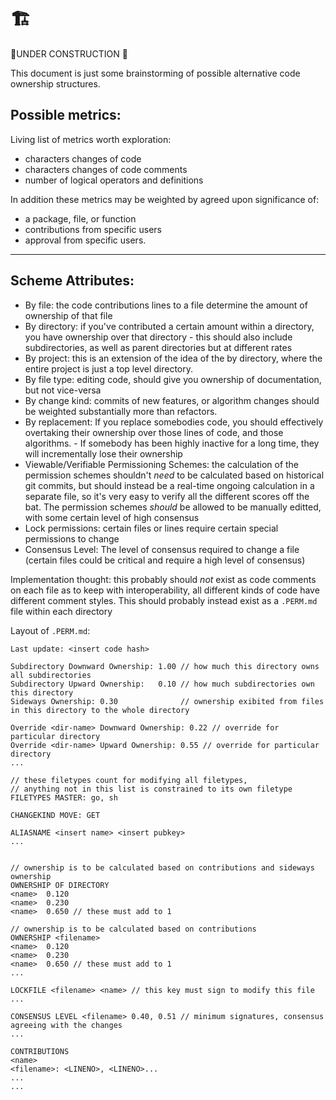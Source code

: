 
# 🏗️
🚧UNDER CONSTRUCTION 🚧

This document is just some brainstorming of possible alternative code ownership
structures. 

## Possible metrics: 

Living list of metrics worth exploration:
 - characters changes of code
 - characters changes of code comments
 - number of logical operators and definitions

In addition these metrics may be weighted by agreed upon significance of:
 - a package, file, or function
 - contributions from specific users
 - approval from specific users.  

______

## Scheme Attributes: 

 - By file: the code contributions lines to a file determine the amount of
        ownership of that file 
 - By directory: if you've contributed a certain amount within a directory, you
        have ownership over that directory 
          - this should also include subdirectories, as well as parent directories but
          at different rates
 - By project: this is an extension of the idea of the by directory, where the
        entire project is just a top level directory. 
 - By file type: editing code, should give you ownership of documentation, but
        not vice-versa
 - By change kind: commits of new features, or algorithm changes should be
        weighted substantially more than refactors. 
 - By replacement: If you replace somebodies code, you should effectively
        overtaking their ownership over those lines of code, and those algorithms. 
          - If somebody has been highly inactive for a long time, they will
          incrementally lose their ownership
 - Viewable/Verifiable Permissioning Schemes: the calculation of the permission
        schemes shouldn't _need_ to be calculated based on historical git commits, but
        should instead be a real-time ongoing calculation in a separate file, so it's 
        very easy to verify all the different scores off the bat. The permission schemes
        _should_ be allowed to be manually editted, with some certain level of
        high consensus
 - Lock permissions: certain files or lines require certain special permissions
        to change
 - Consensus Level:  The level of consensus required to change a file (certain
        files could be critical and require a high level of consensus) 


Implementation thought: this probably should _not_ exist as code comments on
each file as to keep with interoperability, all different kinds of code have
different comment styles. This should probably instead exist as a `.PERM.md`
file within each directory

Layout of `.PERM.md`: 
```
Last update: <insert code hash> 

Subdirectory Downward Ownership: 1.00 // how much this directory owns all subdirectories
Subdirectory Upward Ownership:   0.10 // how much subdirectories own this directory
Sideways Ownership: 0.30              // ownership exibited from files in this directory to the whole directory

Override <dir-name> Downward Ownership: 0.22 // override for particular directory
Override <dir-name> Upward Ownership: 0.55 // override for particular directory
...

// these filetypes count for modifying all filetypes, 
// anything not in this list is constrained to its own filetype
FILETYPES MASTER: go, sh

CHANGEKIND MOVE: GET 

ALIASNAME <insert name> <insert pubkey>
...


// ownership is to be calculated based on contributions and sideways ownership
OWNERSHIP OF DIRECTORY
<name>  0.120
<name>  0.230
<name>  0.650 // these must add to 1

// ownership is to be calculated based on contributions
OWNERSHIP <filename> 
<name>  0.120
<name>  0.230
<name>  0.650 // these must add to 1
... 

LOCKFILE <filename> <name> // this key must sign to modify this file
... 

CONSENSUS LEVEL <filename> 0.40, 0.51 // minimum signatures, consensus agreeing with the changes
... 

CONTRIBUTIONS
<name> 
<filename>: <LINENO>, <LINENO>... 
...
...

```



